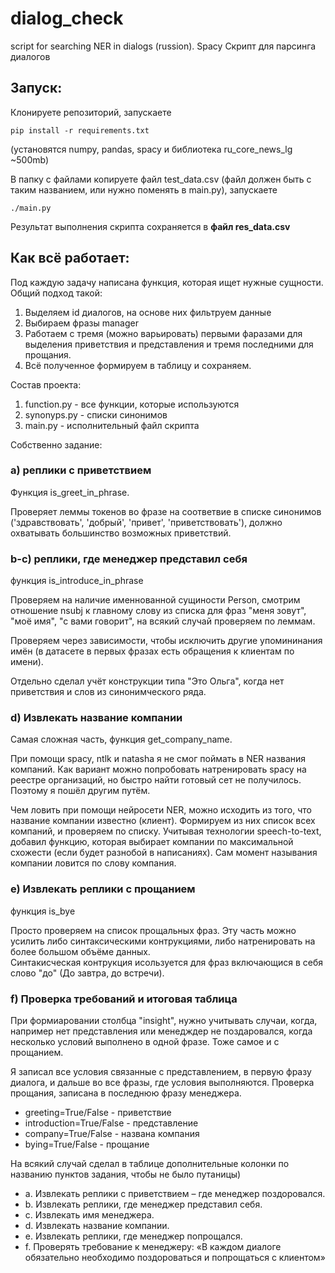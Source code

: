 # dialog_check
script for searching NER in dialogs (russion). Spacy
Скрипт для парсинга диалогов

## Запуск:
Клонируете репозиторий, запускаете

```pip install -r requirements.txt```

(установятся numpy, pandas, spacy и библиотека ru_core_news_lg ~500mb)  

В папку с файлами копируете файл test_data.csv (файл должен быть с таким названием, или нужно поменять в main.py), запускаете 

```./main.py  ```

Результат выполнения скрипта сохраняется в **файл res_data.csv**

## Как всё работает:
Под каждую задачу написана функция, которая ищет нужные сущности.  
Общий подход такой: 
1. Выделяем id диалогов, на основе них фильтруем данные
2. Выбираем фразы manager
3. Работаем с тремя (можно варьировать) первыми фаразами для выделения приветствия и представления и тремя последними для прощания.
4. Всё полученное формируем в таблицу и сохраняем.

Состав проекта:
1. function.py - все функции, которые используются
2. synonyps.py - списки синонимов
3. main.py - исполнительный файл скрипта

Собственно задание:
### а) реплики с приветствием
Функция is_greet_in_phrase.  

Проверяет леммы токенов во фразе на соответвие в списке синонимов ('здравствовать', 'добрый', 'привет', 'приветствовать'), должно охватывать большинство возможных приветствий.

### b-c) реплики, где менеджер представил себя
функция is_introduce_in_phrase  

Проверяем на наличие именнованной сущиности Person, смотрим отношение nsubj к главному слову из списка для фраз "меня зовут", "моё имя", "с вами говорит", на всякий случай проверяем по леммам.  

Проверяем через зависимости, чтобы исключить другие упомининания имён (в датасете в первых фразах есть обращения к клиентам по имени).  

Отдельно сделал учёт конструкции типа "Это Ольга", когда нет приветствия и слов из синонимческого ряда. 

### d) Извлекать название компании
Самая сложная часть, функция  get_company_name.  

При помощи spacy, ntlk и natasha я не смог поймать в NER названия компаний. Как вариант можно попробовать натренировать spacy на реестре организаций, но быстро найти готовый сет не получилось. Поэтому я пошёл другим путём.

Чем ловить при помощи нейросети NER, можно исходить из того, что название компании известно (клиент). Формируем из них список всех компаний, и проверяем по списку. Учитывая технологии speech-to-text, добавил функцию, которая выбирает компании по максимальной схожести (если будет разнобой в написаниях). Сам момент называния компании ловится по слову компания.

### e) Извлекать реплики с прощанием
функция is_bye

Просто проверяем на список прощальных фраз. Эту часть можно усилить либо синтаксическими контрукциями, либо натренировать на более большом объёме данных.  
Синтакисческая контрукция исользуется для фраз включающися в себя слово "до" (До завтра, до встречи). 

### f) Проверка требований и итоговая таблица
При формиаровании столбца "insight", нужно учитывать случаи, когда, например нет представления или менедждер не поздаровался, когда несколько условий выполнено в одной фразе. Тоже самое и с прощанием.

Я записал все условия связанные с представлением, в первую фразу диалога, и дальше во все фразы, где условия выполняются. Проверка прощания, записана в последнюю фразу менеджера.

- greeting=True/False - приветствие
- introduction=True/False - представление
- company=True/False - названа компания
- bying=True/False - прощание

На всякий случай сделал в таблице дополнительные колонки по названию пунктов задания, чтобы не было путаницы)
- a. Извлекать реплики с приветствием – где менеджер поздоровался. 
- b. Извлекать реплики, где менеджер представил себя. 
- c. Извлекать имя менеджера. 
- d. Извлекать название компании. 
- e. Извлекать реплики, где менеджер попрощался.
- f. Проверять требование к менеджеру: «В каждом диалоге обязательно необходимо поздороваться и попрощаться с клиентом»










